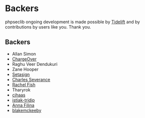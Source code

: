 # Backers

phpseclib ongoing development is made possible by [Tidelift](https://tidelift.com/subscription/pkg/packagist-phpseclib-phpseclib?utm_source=packagist-phpseclib-phpseclib&utm_medium=referral&utm_campaign=readme) and by contributions by users like you. Thank you.

## Backers

- Allan Simon
- [ChargeOver](https://chargeover.com/)
- Raghu Veer Dendukuri
- Zane Hooper
- [Setasign](https://www.setasign.com/)
- [Charles Severance](https://github.com/csev)
- [Rachel Fish](https://github.com/itsrachelfish)
- Tharyrok
- [cjhaas](https://github.com/cjhaas)
- [istiak-tridip](https://github.com/istiak-tridip)
- [Anna Filina](https://github.com/afilina)
- [blakemckeeby](https://github.com/blakemckeeby)